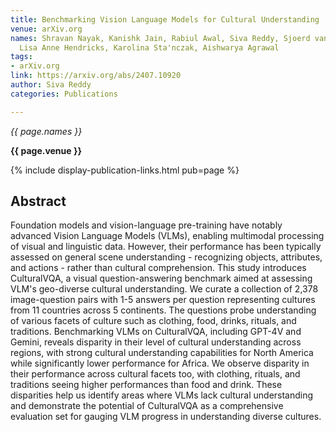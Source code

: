 ```yaml
---
title: Benchmarking Vision Language Models for Cultural Understanding
venue: arXiv.org
names: Shravan Nayak, Kanishk Jain, Rabiul Awal, Siva Reddy, Sjoerd van Steenkiste,
  Lisa Anne Hendricks, Karolina Sta'nczak, Aishwarya Agrawal
tags:
- arXiv.org
link: https://arxiv.org/abs/2407.10920
author: Siva Reddy
categories: Publications

---
```


*{{ page.names }}*

**{{ page.venue }}**

{% include display-publication-links.html pub=page %}

## Abstract

Foundation models and vision-language pre-training have notably advanced Vision Language Models (VLMs), enabling multimodal processing of visual and linguistic data. However, their performance has been typically assessed on general scene understanding - recognizing objects, attributes, and actions - rather than cultural comprehension. This study introduces CulturalVQA, a visual question-answering benchmark aimed at assessing VLM's geo-diverse cultural understanding. We curate a collection of 2,378 image-question pairs with 1-5 answers per question representing cultures from 11 countries across 5 continents. The questions probe understanding of various facets of culture such as clothing, food, drinks, rituals, and traditions. Benchmarking VLMs on CulturalVQA, including GPT-4V and Gemini, reveals disparity in their level of cultural understanding across regions, with strong cultural understanding capabilities for North America while significantly lower performance for Africa. We observe disparity in their performance across cultural facets too, with clothing, rituals, and traditions seeing higher performances than food and drink. These disparities help us identify areas where VLMs lack cultural understanding and demonstrate the potential of CulturalVQA as a comprehensive evaluation set for gauging VLM progress in understanding diverse cultures.